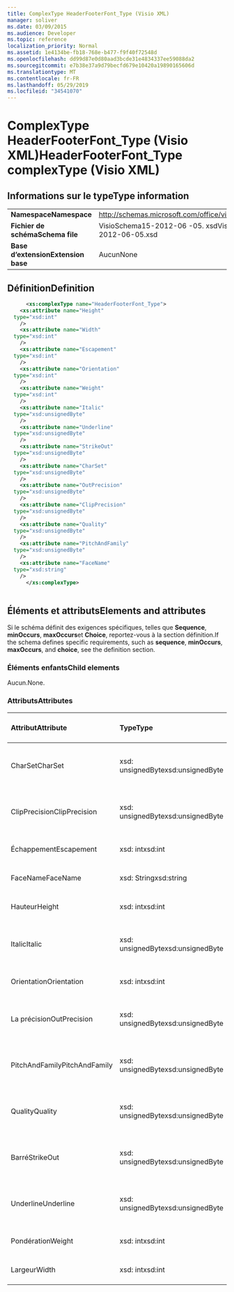 ```yaml
---
title: ComplexType HeaderFooterFont_Type (Visio XML)
manager: soliver
ms.date: 03/09/2015
ms.audience: Developer
ms.topic: reference
localization_priority: Normal
ms.assetid: 1e4134be-fb18-768e-b477-f9f40f72548d
ms.openlocfilehash: dd99d87e0d80aad3bcde31e4834337ee59088da2
ms.sourcegitcommit: e7b38e37a9d79becfd679e10420a19890165606d
ms.translationtype: MT
ms.contentlocale: fr-FR
ms.lasthandoff: 05/29/2019
ms.locfileid: "34541070"
---
```

# <a name="headerfooterfonttype-complextype-visio-xml"></a><span data-ttu-id="bb89a-102">ComplexType HeaderFooterFont_Type (Visio XML)</span><span class="sxs-lookup"><span data-stu-id="bb89a-102">HeaderFooterFont_Type complexType (Visio XML)</span></span>

## <a name="type-information"></a><span data-ttu-id="bb89a-103">Informations sur le type</span><span class="sxs-lookup"><span data-stu-id="bb89a-103">Type information</span></span>

|||
|:-----|:-----|
|<span data-ttu-id="bb89a-104">**Namespace**</span><span class="sxs-lookup"><span data-stu-id="bb89a-104">**Namespace**</span></span> <br/> |http://schemas.microsoft.com/office/visio/2011/1/core  <br/> |
|<span data-ttu-id="bb89a-105">**Fichier de schéma**</span><span class="sxs-lookup"><span data-stu-id="bb89a-105">**Schema file**</span></span> <br/> |<span data-ttu-id="bb89a-106">VisioSchema15-2012-06 -05. xsd</span><span class="sxs-lookup"><span data-stu-id="bb89a-106">VisioSchema15-2012-06-05.xsd</span></span>  <br/> |
|<span data-ttu-id="bb89a-107">**Base d’extension**</span><span class="sxs-lookup"><span data-stu-id="bb89a-107">**Extension base**</span></span> <br/> |<span data-ttu-id="bb89a-108">Aucun</span><span class="sxs-lookup"><span data-stu-id="bb89a-108">None</span></span>  <br/> |
   
## <a name="definition"></a><span data-ttu-id="bb89a-109">Définition</span><span class="sxs-lookup"><span data-stu-id="bb89a-109">Definition</span></span>

```XML
      <xs:complexType name="HeaderFooterFont_Type">
    <xs:attribute name="Height"
  type="xsd:int"
    />
    <xs:attribute name="Width"
  type="xsd:int"
    />
    <xs:attribute name="Escapement"
  type="xsd:int"
    />
    <xs:attribute name="Orientation"
  type="xsd:int"
    />
    <xs:attribute name="Weight"
  type="xsd:int"
    />
    <xs:attribute name="Italic"
  type="xsd:unsignedByte"
    />
    <xs:attribute name="Underline"
  type="xsd:unsignedByte"
    />
    <xs:attribute name="StrikeOut"
  type="xsd:unsignedByte"
    />
    <xs:attribute name="CharSet"
  type="xsd:unsignedByte"
    />
    <xs:attribute name="OutPrecision"
  type="xsd:unsignedByte"
    />
    <xs:attribute name="ClipPrecision"
  type="xsd:unsignedByte"
    />
    <xs:attribute name="Quality"
  type="xsd:unsignedByte"
    />
    <xs:attribute name="PitchAndFamily"
  type="xsd:unsignedByte"
    />
    <xs:attribute name="FaceName"
  type="xsd:string"
    />
      </xs:complexType>
      
```

## <a name="elements-and-attributes"></a><span data-ttu-id="bb89a-110">Éléments et attributs</span><span class="sxs-lookup"><span data-stu-id="bb89a-110">Elements and attributes</span></span>

<span data-ttu-id="bb89a-111">Si le schéma définit des exigences spécifiques, telles que **Sequence**, **minOccurs**, **maxOccurs**et **Choice**, reportez-vous à la section définition.</span><span class="sxs-lookup"><span data-stu-id="bb89a-111">If the schema defines specific requirements, such as **sequence**, **minOccurs**, **maxOccurs**, and **choice**, see the definition section.</span></span> 
  
### <a name="child-elements"></a><span data-ttu-id="bb89a-112">Éléments enfants</span><span class="sxs-lookup"><span data-stu-id="bb89a-112">Child elements</span></span>

<span data-ttu-id="bb89a-113">Aucun.</span><span class="sxs-lookup"><span data-stu-id="bb89a-113">None.</span></span>
  
### <a name="attributes"></a><span data-ttu-id="bb89a-114">Attributs</span><span class="sxs-lookup"><span data-stu-id="bb89a-114">Attributes</span></span>

|<span data-ttu-id="bb89a-115">**Attribut**</span><span class="sxs-lookup"><span data-stu-id="bb89a-115">**Attribute**</span></span>|<span data-ttu-id="bb89a-116">**Type**</span><span class="sxs-lookup"><span data-stu-id="bb89a-116">**Type**</span></span>|<span data-ttu-id="bb89a-117">**Obligatoire**</span><span class="sxs-lookup"><span data-stu-id="bb89a-117">**Required**</span></span>|<span data-ttu-id="bb89a-118">**Description**</span><span class="sxs-lookup"><span data-stu-id="bb89a-118">**Description**</span></span>|<span data-ttu-id="bb89a-119">**Valeurs possibles**</span><span class="sxs-lookup"><span data-stu-id="bb89a-119">**Possible values**</span></span>|
|:-----|:-----|:-----|:-----|:-----|
|<span data-ttu-id="bb89a-120">CharSet</span><span class="sxs-lookup"><span data-stu-id="bb89a-120">CharSet</span></span>  <br/> |<span data-ttu-id="bb89a-121">xsd: unsignedByte</span><span class="sxs-lookup"><span data-stu-id="bb89a-121">xsd:unsignedByte</span></span>  <br/> |<span data-ttu-id="bb89a-122">facultatif</span><span class="sxs-lookup"><span data-stu-id="bb89a-122">optional</span></span>  <br/> ||<span data-ttu-id="bb89a-123">Valeurs du type xsd: unsignedByte.</span><span class="sxs-lookup"><span data-stu-id="bb89a-123">Values of the xsd:unsignedByte type.</span></span>  <br/> |
|<span data-ttu-id="bb89a-124">ClipPrecision</span><span class="sxs-lookup"><span data-stu-id="bb89a-124">ClipPrecision</span></span>  <br/> |<span data-ttu-id="bb89a-125">xsd: unsignedByte</span><span class="sxs-lookup"><span data-stu-id="bb89a-125">xsd:unsignedByte</span></span>  <br/> |<span data-ttu-id="bb89a-126">facultatif</span><span class="sxs-lookup"><span data-stu-id="bb89a-126">optional</span></span>  <br/> ||<span data-ttu-id="bb89a-127">Valeurs du type xsd: unsignedByte.</span><span class="sxs-lookup"><span data-stu-id="bb89a-127">Values of the xsd:unsignedByte type.</span></span>  <br/> |
|<span data-ttu-id="bb89a-128">Échappement</span><span class="sxs-lookup"><span data-stu-id="bb89a-128">Escapement</span></span>  <br/> |<span data-ttu-id="bb89a-129">xsd: int</span><span class="sxs-lookup"><span data-stu-id="bb89a-129">xsd:int</span></span>  <br/> |<span data-ttu-id="bb89a-130">facultatif</span><span class="sxs-lookup"><span data-stu-id="bb89a-130">optional</span></span>  <br/> ||<span data-ttu-id="bb89a-131">Valeurs du type xsd: int.</span><span class="sxs-lookup"><span data-stu-id="bb89a-131">Values of the xsd:int type.</span></span>  <br/> |
|<span data-ttu-id="bb89a-132">FaceName</span><span class="sxs-lookup"><span data-stu-id="bb89a-132">FaceName</span></span>  <br/> |<span data-ttu-id="bb89a-133">xsd: String</span><span class="sxs-lookup"><span data-stu-id="bb89a-133">xsd:string</span></span>  <br/> |<span data-ttu-id="bb89a-134">facultatif</span><span class="sxs-lookup"><span data-stu-id="bb89a-134">optional</span></span>  <br/> ||<span data-ttu-id="bb89a-135">Valeurs du type xsd: String.</span><span class="sxs-lookup"><span data-stu-id="bb89a-135">Values of the xsd:string type.</span></span>  <br/> |
|<span data-ttu-id="bb89a-136">Hauteur</span><span class="sxs-lookup"><span data-stu-id="bb89a-136">Height</span></span>  <br/> |<span data-ttu-id="bb89a-137">xsd: int</span><span class="sxs-lookup"><span data-stu-id="bb89a-137">xsd:int</span></span>  <br/> |<span data-ttu-id="bb89a-138">facultatif</span><span class="sxs-lookup"><span data-stu-id="bb89a-138">optional</span></span>  <br/> ||<span data-ttu-id="bb89a-139">Valeurs du type xsd: int.</span><span class="sxs-lookup"><span data-stu-id="bb89a-139">Values of the xsd:int type.</span></span>  <br/> |
|<span data-ttu-id="bb89a-140">Italic</span><span class="sxs-lookup"><span data-stu-id="bb89a-140">Italic</span></span>  <br/> |<span data-ttu-id="bb89a-141">xsd: unsignedByte</span><span class="sxs-lookup"><span data-stu-id="bb89a-141">xsd:unsignedByte</span></span>  <br/> |<span data-ttu-id="bb89a-142">facultatif</span><span class="sxs-lookup"><span data-stu-id="bb89a-142">optional</span></span>  <br/> ||<span data-ttu-id="bb89a-143">Valeurs du type xsd: unsignedByte.</span><span class="sxs-lookup"><span data-stu-id="bb89a-143">Values of the xsd:unsignedByte type.</span></span>  <br/> |
|<span data-ttu-id="bb89a-144">Orientation</span><span class="sxs-lookup"><span data-stu-id="bb89a-144">Orientation</span></span>  <br/> |<span data-ttu-id="bb89a-145">xsd: int</span><span class="sxs-lookup"><span data-stu-id="bb89a-145">xsd:int</span></span>  <br/> |<span data-ttu-id="bb89a-146">facultatif</span><span class="sxs-lookup"><span data-stu-id="bb89a-146">optional</span></span>  <br/> ||<span data-ttu-id="bb89a-147">Valeurs du type xsd: int.</span><span class="sxs-lookup"><span data-stu-id="bb89a-147">Values of the xsd:int type.</span></span>  <br/> |
|<span data-ttu-id="bb89a-148">La précision</span><span class="sxs-lookup"><span data-stu-id="bb89a-148">OutPrecision</span></span>  <br/> |<span data-ttu-id="bb89a-149">xsd: unsignedByte</span><span class="sxs-lookup"><span data-stu-id="bb89a-149">xsd:unsignedByte</span></span>  <br/> |<span data-ttu-id="bb89a-150">facultatif</span><span class="sxs-lookup"><span data-stu-id="bb89a-150">optional</span></span>  <br/> ||<span data-ttu-id="bb89a-151">Valeurs du type xsd: unsignedByte.</span><span class="sxs-lookup"><span data-stu-id="bb89a-151">Values of the xsd:unsignedByte type.</span></span>  <br/> |
|<span data-ttu-id="bb89a-152">PitchAndFamily</span><span class="sxs-lookup"><span data-stu-id="bb89a-152">PitchAndFamily</span></span>  <br/> |<span data-ttu-id="bb89a-153">xsd: unsignedByte</span><span class="sxs-lookup"><span data-stu-id="bb89a-153">xsd:unsignedByte</span></span>  <br/> |<span data-ttu-id="bb89a-154">facultatif</span><span class="sxs-lookup"><span data-stu-id="bb89a-154">optional</span></span>  <br/> ||<span data-ttu-id="bb89a-155">Valeurs du type xsd: unsignedByte.</span><span class="sxs-lookup"><span data-stu-id="bb89a-155">Values of the xsd:unsignedByte type.</span></span>  <br/> |
|<span data-ttu-id="bb89a-156">Quality</span><span class="sxs-lookup"><span data-stu-id="bb89a-156">Quality</span></span>  <br/> |<span data-ttu-id="bb89a-157">xsd: unsignedByte</span><span class="sxs-lookup"><span data-stu-id="bb89a-157">xsd:unsignedByte</span></span>  <br/> |<span data-ttu-id="bb89a-158">facultatif</span><span class="sxs-lookup"><span data-stu-id="bb89a-158">optional</span></span>  <br/> ||<span data-ttu-id="bb89a-159">Valeurs du type xsd: unsignedByte.</span><span class="sxs-lookup"><span data-stu-id="bb89a-159">Values of the xsd:unsignedByte type.</span></span>  <br/> |
|<span data-ttu-id="bb89a-160">Barré</span><span class="sxs-lookup"><span data-stu-id="bb89a-160">StrikeOut</span></span>  <br/> |<span data-ttu-id="bb89a-161">xsd: unsignedByte</span><span class="sxs-lookup"><span data-stu-id="bb89a-161">xsd:unsignedByte</span></span>  <br/> |<span data-ttu-id="bb89a-162">facultatif</span><span class="sxs-lookup"><span data-stu-id="bb89a-162">optional</span></span>  <br/> ||<span data-ttu-id="bb89a-163">Valeurs du type xsd: unsignedByte.</span><span class="sxs-lookup"><span data-stu-id="bb89a-163">Values of the xsd:unsignedByte type.</span></span>  <br/> |
|<span data-ttu-id="bb89a-164">Underline</span><span class="sxs-lookup"><span data-stu-id="bb89a-164">Underline</span></span>  <br/> |<span data-ttu-id="bb89a-165">xsd: unsignedByte</span><span class="sxs-lookup"><span data-stu-id="bb89a-165">xsd:unsignedByte</span></span>  <br/> |<span data-ttu-id="bb89a-166">facultatif</span><span class="sxs-lookup"><span data-stu-id="bb89a-166">optional</span></span>  <br/> ||<span data-ttu-id="bb89a-167">Valeurs du type xsd: unsignedByte.</span><span class="sxs-lookup"><span data-stu-id="bb89a-167">Values of the xsd:unsignedByte type.</span></span>  <br/> |
|<span data-ttu-id="bb89a-168">Pondération</span><span class="sxs-lookup"><span data-stu-id="bb89a-168">Weight</span></span>  <br/> |<span data-ttu-id="bb89a-169">xsd: int</span><span class="sxs-lookup"><span data-stu-id="bb89a-169">xsd:int</span></span>  <br/> |<span data-ttu-id="bb89a-170">facultatif</span><span class="sxs-lookup"><span data-stu-id="bb89a-170">optional</span></span>  <br/> ||<span data-ttu-id="bb89a-171">Valeurs du type xsd: int.</span><span class="sxs-lookup"><span data-stu-id="bb89a-171">Values of the xsd:int type.</span></span>  <br/> |
|<span data-ttu-id="bb89a-172">Largeur</span><span class="sxs-lookup"><span data-stu-id="bb89a-172">Width</span></span>  <br/> |<span data-ttu-id="bb89a-173">xsd: int</span><span class="sxs-lookup"><span data-stu-id="bb89a-173">xsd:int</span></span>  <br/> |<span data-ttu-id="bb89a-174">facultatif</span><span class="sxs-lookup"><span data-stu-id="bb89a-174">optional</span></span>  <br/> ||<span data-ttu-id="bb89a-175">Valeurs du type xsd: int.</span><span class="sxs-lookup"><span data-stu-id="bb89a-175">Values of the xsd:int type.</span></span>  <br/> |
   

